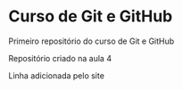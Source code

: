 # Curso de Git e GitHub
 Primeiro repositório do curso de Git e GitHub

 Repositório criado na aula 4
 
 Linha adicionada pelo site
